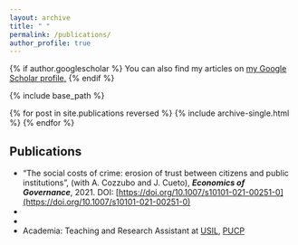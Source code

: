 ```yaml
---
layout: archive
title: " "
permalink: /publications/
author_profile: true
---
```


{% if author.googlescholar %}
  You can also find my articles on <u><a href="{{author.googlescholar}}">my Google Scholar profile</a>.</u>
{% endif %}

{% include base_path %}

{% for post in site.publications reversed %}
  {% include archive-single.html %}
{% endfor %}

Publications
---- 

* “The social costs of crime: erosion of trust between citizens and public institutions”, (with A. Cozzubo and J. Cueto), _**Economics of Governance**_, 2021. DOI: [https://doi.org/10.1007/s10101-021-00251-0](https://doi.org/10.1007/s10101-021-00251-0)
* 
* 
* Academia: Teaching and Research Assistant at [USIL](https://investigacion.usil.edu.pe/), [PUCP](https://departamento.pucp.edu.pe/economia/)



